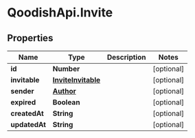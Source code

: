 # QoodishApi.Invite

## Properties
Name | Type | Description | Notes
------------ | ------------- | ------------- | -------------
**id** | **Number** |  | [optional] 
**invitable** | [**InviteInvitable**](InviteInvitable.md) |  | [optional] 
**sender** | [**Author**](Author.md) |  | [optional] 
**expired** | **Boolean** |  | [optional] 
**createdAt** | **String** |  | [optional] 
**updatedAt** | **String** |  | [optional] 


